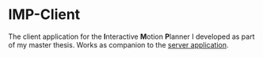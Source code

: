 # IMP-Client 

The client application for the **I**nteractive **M**otion **P**lanner I developed as part of my master thesis. Works as companion to the [server application](https://github.com/catheart97/imp-server).
